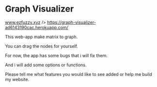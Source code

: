

# Graph Visualizer

www.ezfuzzy.xyz
/> https://graph-visualizer-ad6143190cac.herokuapp.com/

This web-app make matrix to graph.

You can drag the nodes for yourself.

For now, the app has some bugs that i will fix them.

And i will add some options or functions. 

Please tell me what features you would like to see added or help me build my website.



